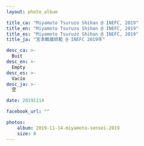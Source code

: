 ```yaml
---
layout: photo_album

title_ca: "Miyamoto Tsuruzo Shihan @ INEFC, 2019"
title_en: "Miyamoto Tsuruzo Shihan @ INEFC, 2019"
title_es: "Miyamoto Tsuruzo Shihan @ INEFC, 2019"
title_ja: "宮本鶴蔵師範 @ INEFC 2019年"

desc_ca: >-
  Buit
desc_en: >-
  Empty
desc_es: >-
  Vacío
desc_ja: >-
  空

date: 20191114

facebook_url: ""

photos:
    album: 2019-11-14-miyamoto-sensei-2019
    size: 8
---
```


